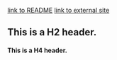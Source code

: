[link to README](README.md)
[link to external site](https://google.com)

<h2>
This is a H2 header.
</h2>

<h4>
This is a H4 header.
</h4>
